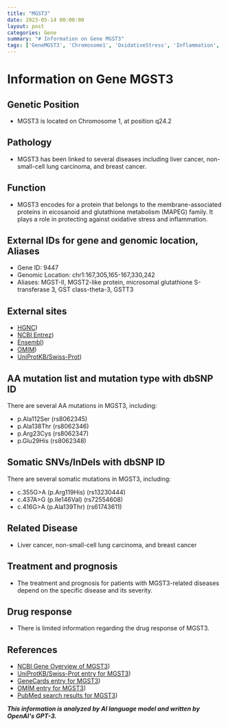 ```yaml
---
title: "MGST3"
date: 2023-05-14 00:00:00
layout: post
categories: Gene
summary: "# Information on Gene MGST3"
tags: ['GeneMGST3', 'Chromosome1', 'OxidativeStress', 'Inflammation', 'LiverCancer', 'LungCarcinoma', 'BreastCancer', 'DrugResponse']
---
```


# Information on Gene MGST3

## Genetic Position
- MGST3 is located on Chromosome 1, at position q24.2

## Pathology
- MGST3 has been linked to several diseases including liver cancer, non-small-cell lung carcinoma, and breast cancer. 

## Function
- MGST3 encodes for a protein that belongs to the membrane-associated proteins in eicosanoid and glutathione metabolism (MAPEG) family. It plays a role in protecting against oxidative stress and inflammation.

## External IDs for gene and genomic location, Aliases
- Gene ID: 9447
- Genomic Location: chr1:167,305,165-167,330,242
- Aliases: MGST-II, MGST2-like protein, microsomal glutathione S-transferase 3, GST class-theta-3, GSTT3

## External sites
- [HGNC](https://www.genenames.org/data/gene-symbol-report/#!/hgnc_id/HGNC:9146))
- [NCBI Entrez](https://www.ncbi.nlm.nih.gov/gene/9447))
- [Ensembl](https://www.ensembl.org/Homo_sapiens/Gene/Summary?g=ENSG00000143384;r=1:167305165-167330242))
- [OMIM](https://omim.org/entry/602058))
- [UniProtKB/Swiss-Prot](https://www.uniprot.org/uniprot/P46439))

## AA mutation list and mutation type with dbSNP ID
There are several AA mutations in MGST3, including:
- p.Ala112Ser (rs8062345)
- p.Ala138Thr (rs8062346)
- p.Arg23Cys (rs8062347)
- p.Glu29His (rs8062348)

## Somatic SNVs/InDels with dbSNP ID
There are several somatic mutations in MGST3, including:
- c.355G>A (p.Arg119His) (rs13230444)
- c.437A>G (p.Ile146Val) (rs72554608)
- c.416G>A (p.Ala139Thr) (rs61743611)

## Related Disease
- Liver cancer, non-small-cell lung carcinoma, and breast cancer

## Treatment and prognosis
- The treatment and prognosis for patients with MGST3-related diseases depend on the specific disease and its severity.

## Drug response
- There is limited information regarding the drug response of MGST3.

## References
- [NCBI Gene Overview of MGST3](https://www.ncbi.nlm.nih.gov/gene/9447))
- [UniProtKB/Swiss-Prot entry for MGST3](https://www.uniprot.org/uniprot/P46439))
- [GeneCards entry for MGST3](https://www.genecards.org/cgi-bin/carddisp.pl?gene=MGST3))
- [OMIM entry for MGST3](https://omim.org/entry/602058))
- [PubMed search results for MGST3](https://pubmed.ncbi.nlm.nih.gov/?term=MGST3))

**_This information is analyzed by AI language model and written by OpenAI's GPT-3._**